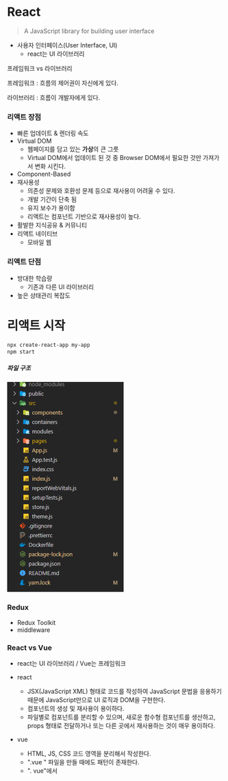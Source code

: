 # React

> A JavaScript library for building user interface

* 사용자 인터페이스(User Interface, UI)
  * react는 UI 라이브러리



프레임워크 vs 라이브러리

프레임워크 : 흐름의 제어권이 자신에게 있다.

라이브러리 : 흐름이 개발자에게 있다.



### 리액트 장점

* 빠른 업데이트 & 렌더링 속도
* Virtual DOM
  * 웹페이지를 담고 있는 **가상**의 큰 그릇
  * Virtual DOM에서 업데이트 된 것 중 Browser DOM에서 필요한 것만 가져가서 변화 시킨다.
* Component-Based
* 재사용성
  * 의존성 문제와 호환성 문제 등으로 재사용이 어려울 수 있다.
  * 개발 기간이 단축 됨
  * 유지 보수가 용이함
  * 리액트는 컴포넌트 기반으로 재사용성이 높다.
* 활발한 지식공유 & 커뮤니티
* 리액트 네이티브
  * 모바일 웹



### 리액트 단점

* 방대한 학습량
  * 기존과 다른 UI 라이브러리
* 높은 상태관리 복잡도





# 리액트 시작

```
npx create-react-app my-app
npm start
```

##### 파일 구조

![image-20221102162736726](React1.assets/image-20221102162736726.png)





### Redux
* Redux Toolkit
* middleware


### React vs Vue

* react는 UI 라이브러리 / Vue는 프레임워크

* react 
  * JSX(JavaScript XML) 형태로 코드를 작성하여 JavaScript 문법을 응용하기 때문에 JavaScript만으로 UI 로직과 DOM을 구현한다. 
  * 컴포넌트의 생성 및 재사용이 용이하다. 
  * 파일별로 컴포넌트를 분리할 수 있으며, 새로운 함수형 컴포넌트를 생산하고, props 형태로 전달하거나 또는 다른 곳에서 재사용하는 것이 매우 용이하다.

* vue 
  * HTML, JS, CSS 코드 영역을 분리해서 작성한다. 
  * ".vue " 파일을 만들 때에도 패턴이 존재한다. 
  * ". vue"에서 <template>에 HTML 작성 영역, <script> 안에는 JS, <style> 안에 CSS를 작성한다.
  * 새로운 컴포넌트를 만들어 분리하기 위해서 새로운 파일을 하나 더 만들고, 그에 따라 하나의 파일에 해당하는 template, script, style 모두 작성해주어야 한다. 
  * props를 전달하는 과정에서도 해당 컴포넌트를 사용하는 모든 파일을 오가며 작성해주어야 한다.


* 리액트는 뷰에 비해 자유롭게 자바스크립트를 통해 코드를 구현할 수 있다. 
* 뷰는  정해진 방법만 사용하기 때문에 자유도가 낮지만 그만큼 코드 작성에 있어서 용이하다.

